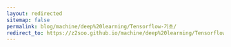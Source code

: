```yaml
---
layout: redirected
sitemap: false
permalink: blog/machine/deep%20learning/Tensorflow-기초/
redirect_to: https://z2soo.github.io/machine/deep%20learning/Tensorflow-기초/
---
```

